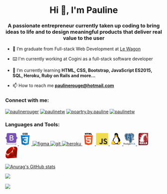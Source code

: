 <h1 align="center">Hi 👋, I'm Pauline</h1>
<h3 align="center">A passionate entrepreneur currently taken up coding to bring ideas to life and to design meaningful products that deliver real value to the user</h3>

- 🔭 I’m graduate from Full-stack Web Development at [Le Wagon](https://www.lewagon.com/web-development-course/part-time)

- ⌨️ I'm currently working at Cogini as a full-stack software developer

- 🌱 I’m currently learning **HTML, CSS, Bootstrap, JavaScript ES2015, SQL, Heroku, Ruby on Rails and more...**

- 📫 How to reach me **paulinerouge@hotmail.com**

<h3 align="left">Connect with me:</h3>
<p align="left">
<a href="https://linkedin.com/in/paulinerouger" target="blank"><img align="center" src="https://raw.githubusercontent.com/rahuldkjain/github-profile-readme-generator/master/src/images/icons/Social/linked-in-alt.svg" alt="paulinerouger" height="30" width="40" /></a>
<a href="https://stackoverflow.com/users/paulinetw" target="blank"><img align="center" src="https://raw.githubusercontent.com/rahuldkjain/github-profile-readme-generator/master/src/images/icons/Social/stack-overflow.svg" alt="paulinetw" height="30" width="40" /></a>
<a href="https://instagram.com/poartry.by.pauline" target="blank"><img align="center" src="https://raw.githubusercontent.com/rahuldkjain/github-profile-readme-generator/master/src/images/icons/Social/instagram.svg" alt="poartry.by.pauline" height="30" width="40" /></a>
<a href="https://www.leetcode.com/paulinetw" target="blank"><img align="center" src="https://raw.githubusercontent.com/rahuldkjain/github-profile-readme-generator/master/src/images/icons/Social/leet-code.svg" alt="paulinetw" height="30" width="40" /></a>
</p>

<h3 align="left">Languages and Tools:</h3>
<p align="left"> <a href="https://getbootstrap.com" target="_blank"> <img src="https://raw.githubusercontent.com/devicons/devicon/master/icons/bootstrap/bootstrap-plain-wordmark.svg" alt="bootstrap" width="40" height="40"/> </a> <a href="https://www.w3schools.com/css/" target="_blank"> <img src="https://raw.githubusercontent.com/devicons/devicon/master/icons/css3/css3-original-wordmark.svg" alt="css3" width="40" height="40"/> </a> <a href="https://www.figma.com/" target="_blank"> <img src="https://www.vectorlogo.zone/logos/figma/figma-icon.svg" alt="figma" width="40" height="40"/> </a> <a href="https://git-scm.com/" target="_blank"> <img src="https://www.vectorlogo.zone/logos/git-scm/git-scm-icon.svg" alt="git" width="40" height="40"/> </a> <a href="https://heroku.com" target="_blank"> <img src="https://www.vectorlogo.zone/logos/heroku/heroku-icon.svg" alt="heroku" width="40" height="40"/> </a> <a href="https://www.w3.org/html/" target="_blank"> <img src="https://raw.githubusercontent.com/devicons/devicon/master/icons/html5/html5-original-wordmark.svg" alt="html5" width="40" height="40"/> </a> <a href="https://developer.mozilla.org/en-US/docs/Web/JavaScript" target="_blank"> <img src="https://raw.githubusercontent.com/devicons/devicon/master/icons/javascript/javascript-original.svg" alt="javascript" width="40" height="40"/> </a> <a href="https://www.linux.org/" target="_blank"> <img src="https://raw.githubusercontent.com/devicons/devicon/master/icons/linux/linux-original.svg" alt="linux" width="40" height="40"/> </a> <a href="https://www.postgresql.org" target="_blank"> <img src="https://raw.githubusercontent.com/devicons/devicon/master/icons/postgresql/postgresql-original-wordmark.svg" alt="postgresql" width="40" height="40"/> </a> <a href="https://rubyonrails.org" target="_blank"> <img src="https://raw.githubusercontent.com/devicons/devicon/master/icons/rails/rails-original-wordmark.svg" alt="rails" width="40" height="40"/> </a> <a href="https://www.ruby-lang.org/en/" target="_blank"> <img src="https://raw.githubusercontent.com/devicons/devicon/master/icons/ruby/ruby-original.svg" alt="ruby" width="40" height="40"/> </a> </p>

[![Anurag's GitHub stats](https://github-readme-stats.vercel.app/api?username=PaulineTW)](https://github.com/anuraghazra/github-readme-stats)

![](https://github.com/PaulineTW/github-stats/blob/master/generated/overview.svg)

![](https://github.com/PaulineTW/github-stats/blob/master/generated/languages.svg)
